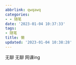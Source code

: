 ```yaml
---
abbrlink: qwqawq
categories:
- - 随笔
date: '2023-01-04 10:37:33'
tags:
- 随笔
title: 懒
updated: '2023-01-04 10:38:28'
---
```

无聊 无聊 网课ing
